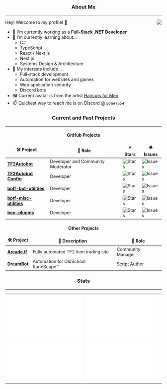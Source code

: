 ### <p align="center">About Me</p>
---

<img align="right" src="https://avatars.githubusercontent.com/u/5704760?v=4"/>

Hey! Welcome to my profile! 👋
- 🏢 I'm currently working as a **Full-Stack .NET Developer**
- 🌱 I’m currently learning about...
  - C#
  - TypeScript
  - React / Next.js
  - Nest.js
  - Systems Design & Architecture
- 🧠 My interests include...
  - Full-stack development
  - Automation for websites and games
  - Web application security
  - Discord bots
- 🖼️ Current avatar is from the artist [Haircuts for Men](https://haircutsformen.bandcamp.com/)
- 📫 Quickest way to reach me is on Discord @ `Bon#7654`

### <p align="center">Current and Past Projects</p>
---
#### <p align="center">GitHub Projects</p>
<table align="center">
  <thead align="center">
    <tr border: none;>
      <td><b>🛠 Project</b></td>
      <td><b>📜 Role</b></td>
      <td><b>⭐ Stars</b></td>
      <td><b>🛎 Issues</b></td>
    </tr>
  </thead>
  <tbody>
    <tr>
      <td><a href="https://github.com/TF2Autobot/tf2autobot"><b>TF2Autobot</b></a></td>
      <td>Developer and Community Moderator</td>
      <td><img alt="Stars" src="https://img.shields.io/github/stars/TF2Autobot/tf2autobot?style=flat-square&labelColor=343b41"/></td>
      <td><img alt="Issues" src="https://img.shields.io/github/issues/TF2Autobot/tf2autobot?style=flat-square&labelColor=343b41"/></td>
    </tr>
    <tr>
      <td><a href="https://github.com/Bonfire/tf2autobot-config"><b>TF2Autobot Config</b></a></td>
      <td>Developer</td>
      <td><img alt="Stars" src="https://img.shields.io/github/stars/Bonfire/tf2autobot-config?style=flat-square&labelColor=343b41"/></td>
      <td><img alt="Issues" src="https://img.shields.io/github/issues/Bonfire/tf2autobot-config?style=flat-square&labelColor=343b41"/></td>
    </tr>
    <tr>
      <td><a href="https://github.com/Bonfire/bptf-bot-utilities"><b>bptf-bot-utilities</b></a></td>
      <td>Developer</td>
      <td><img alt="Stars" src="https://img.shields.io/github/stars/Bonfire/bptf-bot-utilities?style=flat-square&labelColor=343b41"/></td>
      <td><img alt="Issues" src="https://img.shields.io/github/issues/Bonfire/bptf-bot-utilities?style=flat-square&labelColor=343b41"/></td>
    </tr>
    <tr>
      <td><a href="https://github.com/Bonfire/bptf-misc-utils"><b>bptf-misc-utilities</b></a></td>
      <td>Developer</td>
      <td><img alt="Stars" src="https://img.shields.io/github/stars/Bonfire/bptf-misc-utils?style=flat-square&labelColor=343b41"/></td>
      <td><img alt="Issues" src="https://img.shields.io/github/issues/Bonfire/bptf-misc-utils?style=flat-square&labelColor=343b41"/></td>
    </tr>
    <tr>
      <td><a href="https://github.com/Bonfire/bon-plugins"><b>bon-plugins</b></a></td>
      <td>Developer</td>
      <td><img alt="Stars" src="https://img.shields.io/github/stars/Bonfire/bon-plugins?style=flat-square&labelColor=343b41"/></td>
      <td><img alt="Issues" src="https://img.shields.io/github/issues/Bonfire/bon-plugins?style=flat-square&labelColor=343b41"/></td>
    </tr>
  </tbody>
</table>

#### <p align="center">Other Projects</p>
<table align="center">
  <thead align="center">
    <tr border: none;>
      <td><b>🛠 Project</b></td>
      <td><b>🤔 Description</b></td>
      <td><b>📜 Role</b></td>
    </tr>
  </thead>
  <tbody>
    <tr>
      <td><a href="https://arcade.tf/"><b>Arcade.tf</b></a></td>
      <td>Fully automated TF2 item trading site</td>
      <td>Community Manager</td>
    </tr>
    <tr>
      <td><a href="https://sdn.dreambot.org/scripts?author=184985"><b>DreamBot</b></a></td>
      <td>Automation for OldSchool RuneScape™️</td>
      <td>Script Author</td>
    </tr>
  </tbody>
</table>

### <p align="center">Stats</p>
---

<table align="center">
  <tbody>
    <tr>
      <td>
        <img src="https://raw.githubusercontent.com/Bonfire/github-stats/master/generated/overview.svg#gh-dark-mode-only"/>
        <img src="https://raw.githubusercontent.com/Bonfire/github-stats/master/generated/overview.svg#gh-light-mode-only"/>
      </td>
      <td>
        <img src="https://raw.githubusercontent.com/Bonfire/github-stats/master/generated/languages.svg#gh-dark-mode-only"/>
        <img src="https://raw.githubusercontent.com/Bonfire/github-stats/master/generated/languages.svg#gh-light-mode-only"/>
      </td>
    </tr>
  </tbody>
</table>
